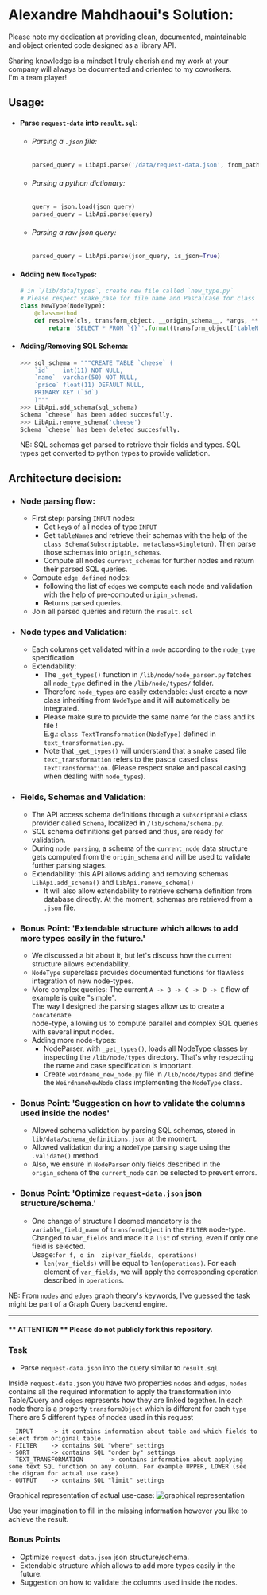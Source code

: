 # Alexandre Mahdhaoui's Solution:
Please note my dedication at providing clean, documented, 
maintainable and object oriented code designed as a library API.

Sharing knowledge is a mindset I truly cherish and my work at your company
will always be documented and oriented to my coworkers.\
I'm a team player!

## Usage:
- #### Parse `request-data` into `result.sql`:
  - ###### Parsing a `.json` file:
      ```python
      parsed_query = LibApi.parse('/data/request-data.json', from_path=True)
      ```
  - ###### Parsing a python dictionary:
    ```python
    query = json.load(json_query)
    parsed_query = LibApi.parse(query)
    ```

  - ###### Parsing a raw json query:
    ```python
    parsed_query = LibApi.parse(json_query, is_json=True)
    ```
- #### Adding new `NodeType`s:
  ```python
  # in `/lib/data/types`, create new file called `new_type.py`
  # Please respect snake_case for file name and PascalCase for class name.
  class NewType(NodeType):
      @classmethod
      def resolve(cls, transform_object, __origin_schema__, *args, **kwargs) -> str:
          return 'SELECT * FROM `{}`'.format(transform_object['tableName'])
  ```
- #### Adding/Removing SQL Schema:
    ```python
    >>> sql_schema = """CREATE TABLE `cheese` (
        `id`	int(11) NOT NULL,
        `name`	varchar(50) NOT NULL,
        `price`	float(11) DEFAULT NULL,
        PRIMARY KEY (`id`)
        )"""
    >>> LibApi.add_schema(sql_schema)
    Schema `cheese` has been added succesfully.
    >>> LibApi.remove_schema('cheese')
    Schema `cheese` has been deleted succesfully.
    ```
    NB: SQL schemas get parsed to retrieve their fields and types.
    SQL types get converted to python types to provide validation.

  

## Architecture decision: 
- ### Node parsing flow:
  - First step: parsing `INPUT` nodes:
    - Get `key`s of all nodes of type `INPUT`
    - Get `tableName`s and retrieve their schemas with the help of the \
    `class Schema(Subscriptable, metaclass=Singleton)`.
    Then parse those schemas into `origin_schema`s.
    - Compute all nodes `current_schemas` for further nodes
    and return their parsed SQL queries.
  - Compute `edge defined` nodes:
    - following the list of `edges` we compute each node and
    validation with the help of pre-computed `origin_schema`s. 
    - Returns parsed queries.
  - Join all parsed queries and return the `result.sql`
- ### Node types and Validation: 
  - Each columns get validated within a `node` according to the 
  `node_type` specification
  - Extendability: 
    - The `_get_types()` function in `/lib/node/node_parser.py`
    fetches all `node_type` defined in the `/lib/node/types/` folder.
    - Therefore `node_types` are easily extendable: Just create a new class 
    inheriting from `NodeType` and it will automatically be integrated.
    - Please make sure to provide the same name for the class and its file !\
    E.g.: `class TextTransformation(NodeType)` defined in 
    `text_transformation.py`.
    - Note that `_get_types()` will understand that a snake cased file
    `text_transformation` refers to the pascal cased class `TextTransformation`.
      (Please respect snake and pascal casing when dealing with `node_types`).
- ### Fields, Schemas and Validation:
  - The API access schema definitions through a `subscriptable` class 
  provider called `Schema`, localized in `/lib/schema/schema.py`.
  - SQL schema definitions get parsed and thus, are ready for validation.
  - During `node parsing`, a schema of the `current_node` data structure
  gets computed from the `origin_schema` and will be used to validate 
  further parsing stages.
  - Extendability: this API allows adding and removing schemas `LibApi.add_schema()`
  and `LibApi.remove_schema()`
    - It will also allow extendability to retrieve schema definition from database
    directly. At the moment, schemas are retrieved from a `.json` file.
- ### Bonus Point: 'Extendable structure which allows to add more types easily in the future.'
  - We discussed a bit about it, but let's discuss how the current
  structure allows extendability.
  - `NodeType` superclass provides documented functions for flawless integration
  of new node-types.
  - More complex queries: The current `A -> B -> C -> D -> E` flow 
  of example is quite "simple". \
  The way I designed the parsing stages allow us to create a `concatenate`\
  node-type, allowing us to compute parallel and complex SQL queries
  with several input nodes.
  - Adding more node-types:
    - NodeParser, with `_get_types()`, loads all NodeType classes by inspecting
    the `/lib/node/types` directory. That's why respecting the name and case
    specification is important.
    - Create `weirdname_new_node.py` file in `/lib/node/types` and
    define the `WeirdnameNewNode` class implementing 
    the `NodeType` class.
- ### Bonus Point: 'Suggestion on how to validate the columns used inside the nodes'
  - Allowed schema validation by parsing SQL schemas, stored in 
  `lib/data/schema_definitions.json` at the moment.
  - Allowed validation during a `NodeType` parsing stage using the 
  `.validate()` method.
  - Also, we ensure in `NodeParser` only fields described 
  in the `origin_schema` of the `current_node` can be selected to prevent
  errors.
- ### Bonus Point: 'Optimize `request-data.json` json structure/schema.'
  - One change of structure I deemed mandatory is the `variable_field_name`
  of `transformObject` in the `FILTER` node-type. \
  Changed to `var_fields` and made it a `list` of `string`, even if only
  one field is selected.\
  Usage:`for f, o in  zip(var_fields, operations)`
    - `len(var_fields)` will be equal to `len(operations)`. For each
    element of `var_fields`, we will apply the corresponding operation
    described in `operations`.


NB: From `nodes` and `edges` graph theory's keywords, I've guessed the 
task might be part of a Graph Query backend engine.

___

#### ** ATTENTION ** Please do not publicly fork this repository.

### Task

- Parse `request-data.json` into the query similar to `result.sql`. 

Inside `request-data.json` you have two properties `nodes` and `edges`, `nodes` contains all the required information to apply the transformation into Table/Query and `edges` represents how they are linked together. In each node there is a property `transformObject` which is different for each `type`
There are 5 different types of nodes used in this request

	- INPUT		-> it contains information about table and which fields to select from original table. 
	- FILTER	-> contains SQL "where" settings 
	- SORT		-> contains SQL "order by" settings 
	- TEXT_TRANSFORMATION	    -> contains information about applying some text SQL function on any column. For example UPPER, LOWER (see the digram for actual use case)
	- OUTPUT	-> contains SQL "limit" settings

Graphical representation of actual use-case:
![graphical representation](https://github.com/goes-funky/modeling-test/blob/master/graphical-representation.png?raw=true)

Use your imagination to fill in the missing information however you like to achieve the result.

### Bonus Points
 - Optimize `request-data.json` json structure/schema.
 - Extendable structure which allows to add more types easily in the future.
 - Suggestion on how to validate the columns used inside the nodes.
